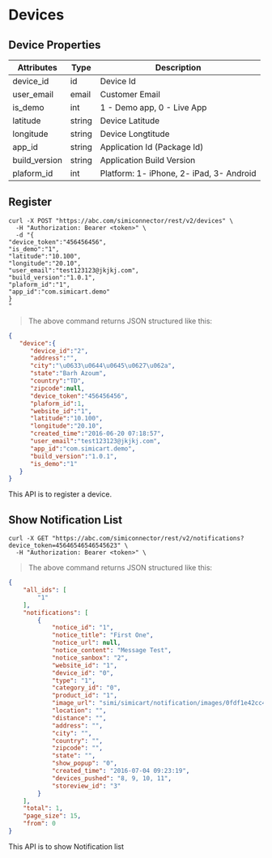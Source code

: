 # Devices

## Device Properties

Attributes| Type| Description
--------- | ------- | -----------
device_id | id | Device Id
user_email | email | Customer Email
is_demo | int | 1 - Demo app, 0 - Live App
latitude | string | Device Latitude
longitude | string | Device Longtitude
app_id | string | Application Id (Package Id)
build_version | string | Application Build Version
plaform_id | int | Platform: 1- iPhone, 2- iPad, 3- Android


## Register

```shell
curl -X POST "https://abc.com/simiconnector/rest/v2/devices" \
  -H "Authorization: Bearer <token>" \
  -d "{
"device_token":"456456456",
"is_demo":"1",
"latitude":"10.100",
"longitude":"20.10",
"user_email":"test123123@jkjkj.com",
"build_version":"1.0.1",
"plaform_id":"1",
"app_id":"com.simicart.demo"
}
"
```

> The above command returns JSON structured like this:

```json
{  
   "device":{  
      "device_id":"2",
      "address":"",
      "city":"\u0633\u0644\u0645\u0627\u062a",
      "state":"Barh Azoum",
      "country":"TD",
      "zipcode":null,
      "device_token":"456456456",
      "plaform_id":1,
      "website_id":"1",
      "latitude":"10.100",
      "longitude":"20.10",
      "created_time":"2016-06-20 07:18:57",
      "user_email":"test123123@jkjkj.com",
      "app_id":"com.simicart.demo",
      "build_version":"1.0.1",
      "is_demo":"1"
   }
}
```
This API is to register a device.

## Show Notification List

```shell
curl -X GET "https://abc.com/simiconnector/rest/v2/notifications?device_token=45646546546545623" \
  -H "Authorization: Bearer <token>" \
```

> The above command returns JSON structured like this:

```json
{
    "all_ids": [
        "1"
    ],
    "notifications": [
        {
            "notice_id": "1",
            "notice_title": "First One",
            "notice_url": null,
            "notice_content": "Message Test",
            "notice_sanbox": "2",
            "website_id": "1",
            "device_id": "0",
            "type": "1",
            "category_id": "0",
            "product_id": "1",
            "image_url": "simi/simicart/notification/images/0fdf1e42cc46e5ca1cf5e33b9501655c.png",
            "location": "",
            "distance": "",
            "address": "",
            "city": "",
            "country": "",
            "zipcode": "",
            "state": "",
            "show_popup": "0",
            "created_time": "2016-07-04 09:23:19",
            "devices_pushed": "8, 9, 10, 11",
            "storeview_id": "3"
        }
    ],
    "total": 1,
    "page_size": 15,
    "from": 0
}
```
This API is to show Notification list

